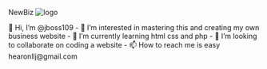 <heading>NewBiz<heading>
  ![logo](https://user-images.githubusercontent.com/117033431/198898560-e459ee1a-24dc-4060-ae6a-389368dc249e.jpg)

  <p>👋 Hi, I’m @jboss109
- 👀 I’m interested in mastering this and creating my own business website
- 🌱 I’m currently learning html css and php
- 💞️ I’m looking to collaborate on coding a website
- 📫 How to reach me is easy hearonllj@gmail.com<p>

<!---
jboss109/jboss109 is a ✨ special ✨ repository because its `README.md` (this file) appears on your GitHub profile.
You can click the Preview link to take a look at your changes.
--->
